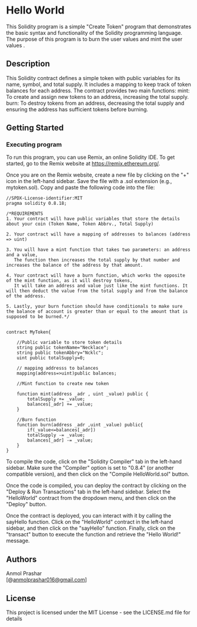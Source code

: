 # Hello World

This Solidity program is a simple "Create Token" program that demonstrates the basic syntax and functionality of the Solidity programming language. The purpose of this program is to burn the user values and mint the user values . 
## Description

This Solidity contract defines a simple token with public variables for its name, symbol, and total supply. It includes a mapping to keep track of token balances for each address. The contract provides two main functions:
mint: To create and assign new tokens to an address, increasing the total supply.
burn: To destroy tokens from an address, decreasing the total supply and ensuring the address has sufficient tokens before burning.

## Getting Started

### Executing program

To run this program, you can use Remix, an online Solidity IDE. To get started, go to the Remix website at https://remix.ethereum.org/.

Once you are on the Remix website, create a new file by clicking on the "+" icon in the left-hand sidebar. Save the file with a .sol extension (e.g., mytoken.sol). Copy and paste the following code into the file:

```
//SPDX-License-identifier:MIT
pragma solidity 0.8.18;

/*REQUIREMENTS 
1. Your contract will have public variables that store the details about your coin (Token Name, Token Abbrv., Total Supply)

2. Your contract will have a mapping of addresses to balances (address => uint)

3. You will have a mint function that takes two parameters: an address and a value,
   The function then increases the total supply by that number and increases the balance of the address by that amount.

4. Your contract will have a burn function, which works the opposite of the mint function, as it will destroy tokens,
   It will take an address and value just like the mint functions. It will then deduct the value from the total supply and from the balance of the address.

5. Lastly, your burn function should have conditionals to make sure the balance of account is greater than or equal to the amount that is supposed to be burned.*/


contract MyToken{

    //Public variable to store token details
    string public tokenName="Necklace";
    string public tokenAbbry="Ncklc";
    uint public totalSupply=0;

    // mapping addresss to balances
    mapping(address=>uint)public balances;

    //Mint function to create new token 

    function mint(address _adr , uint _value) public {
        totalSupply += _value;
        balances[_adr] += _value;
    }

    //Burn function
    function burn(address _adr ,uint _value) public{
        if(_value<=balances[_adr])
        totalSupply -= _value;
        balances[_adr] -= _value;
    }
}

```

To compile the code, click on the "Solidity Compiler" tab in the left-hand sidebar. Make sure the "Compiler" option is set to "0.8.4" (or another compatible version), and then click on the "Compile HelloWorld.sol" button.

Once the code is compiled, you can deploy the contract by clicking on the "Deploy & Run Transactions" tab in the left-hand sidebar. Select the "HelloWorld" contract from the dropdown menu, and then click on the "Deploy" button.

Once the contract is deployed, you can interact with it by calling the sayHello function. Click on the "HelloWorld" contract in the left-hand sidebar, and then click on the "sayHello" function. Finally, click on the "transact" button to execute the function and retrieve the "Hello World!" message.

## Authors

Anmol Prashar  
[@anmolprashar016@gmail.com]


## License

This project is licensed under the MIT License - see the LICENSE.md file for details
